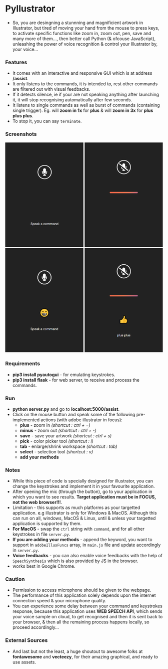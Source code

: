 # Pyllustrator
* So, you are desingning a stunnning and magnificient artwork in Illustrator, but tired of moving your hand from the mouse to press keys, to activate specific functions like zoom in, zoom out, pen, save and many more of them..., then better call Python (& ofcouse JavaScript), unleashing the power of voice recognition & control your Illustrator by, your voice...

### Features
* It comes with an interactive and responsive GUI which is at address **/assist**.
* It only listens to the commands, it is intended to, rest other commands are filtered out with visual feedbacks.
* If it detects silence, ie if your are not speaking anything after launching it, it will stop recognising automatically after few seconds.
* It listens to single commands as well as burst of commands (containing single trigger). Eg. will **zoom in 1x** for **plus** & will **zoom in 3x** for **plus plus plus**.
* To stop it, you can say ```terminate```.

### Screenshots
<div style="display: inline-block;">
<img src="./screenshots/one.png" alt="screenshot one" title="ready to hear you" width="250px" />
<img src="./screenshots/two.png" alt="screenshot two" title="listening to you" width="250px" />
<img src="./screenshots/three.png" alt="screenshot three" title="when you go unnoticed" width="250px" />
<img src="./screenshots/four.png" alt="screenshot four" title="when you go unnoticed" width="250px" />
</div>

### Requirements
* **pip3 install pyautogui** - for emulating keystrokes.
* **pip3 install flask** - for web server, to receive and process the commands.

### Run
* **python server.py** and go to **localhost:5000/assist**.
* Click on the mouse button and speak some of the following pre-implemented actions (with adobe illustrator in focus):
    * **plus** - zoom in *(shortcut : ctrl + =)*
    * **minus** - zoom out *(shortcut : ctrl + -)*
    * **save** - save your artwork *(shortcut : ctrl + s)*
    * **pick** - color picker tool *(shortcut : i)*
    * **tab** - enlarge/shrink workspace *(shortcut : tab)*
    * **select** - selection tool *(shortcut : v)*
    * **add your methods**

### Notes
* While this piece of code is specially designed for illustrator, you can change the keystrokes and implement it in your favourite application.
* After opening the mic (through the button), go to your application in which you want to see results. **Target application must be in FOCUS, not the web browser!!!**.
* Limitation - this supports as much platforms as your targetted application. e.g illustrator is only for Windows & MacOS. Although this can run on all, windows, MacOS & Linux, until & unless your targetted application is supported by them.
* **For MacOS** - swap the ```ctrl``` string with ```command```, and for all other keystrokes in file ```server.py```.
* **If you are adding your methods** - append the keyword, you want to support in ```adobeIllusFuncs``` array, in ```main.js``` file and update accordingly in ```server.py```.
* **Voice feedbacks** - you can also enable voice feedbacks with the help of ```SpeechSynthesis``` which is also provided by JS in the browser.
* works best in Google Chrome.

### Caution
* Permission to access microphone should be given to the webpage.
* The performance of this application solely depends upon the internet connection speed & your microphone quality.
* You can experience some delay between your command and keystrokes response, because this application uses **WEB SPEECH API**, which sends your voice sample on cloud, to get recognised and then it is sent back to your browser, & then all the remaining process happens locally, so proceed accordingly...

### External Sources
* And last but not the least, a huge shoutout to awesome folks at **fontawesome** and **vecteezy**, for their amazing graphical, and ready to use assets.